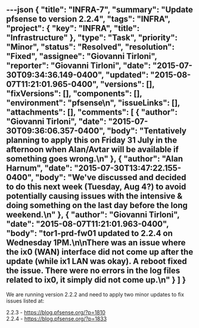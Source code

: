 ---json
{
  "title": "INFRA-7",
  "summary": "Update pfsense to version 2.2.4",
  "tags": "INFRA",
  "project": {
    "key": "INFRA",
    "title": "Infrastructure"
  },
  "type": "Task",
  "priority": "Minor",
  "status": "Resolved",
  "resolution": "Fixed",
  "assignee": "Giovanni Tirloni",
  "reporter": "Giovanni Tirloni",
  "date": "2015-07-30T09:34:36.149-0400",
  "updated": "2015-08-07T11:21:01.965-0400",
  "versions": [],
  "fixVersions": [],
  "components": [],
  "environment": "pfsense\n",
  "issueLinks": [],
  "attachments": [],
  "comments": [
    {
      "author": "Giovanni Tirloni",
      "date": "2015-07-30T09:36:06.357-0400",
      "body": "Tentatively planning to apply this on Friday 31 July in the afternoon when Alan/Avtar will be available if something goes wrong.\n"
    },
    {
      "author": "Alan Harnum",
      "date": "2015-07-30T13:47:22.155-0400",
      "body": "We've discussed and decided to do this next week (Tuesday, Aug 4?) to avoid potentially causing issues with the intensive & doing something on the last day before the long weekend.\n"
    },
    {
      "author": "Giovanni Tirloni",
      "date": "2015-08-07T11:21:01.963-0400",
      "body": "tor1-prd-fw01 updated to 2.2.4 on Wednesday 1PM.\n\nThere was an issue where the ix0 (WAN) interface did not come up after the update (while ix1 LAN was okay). A reboot fixed the issue. There were no errors in the log files related to ix0, it simply did not come up.\n"
    }
  ]
}
---
We are running version 2.2.2 and need to apply two minor updates to fix issues listed at:

2.2.3 - <https://blog.pfsense.org/?p=1810>\
2.2.4 - <https://blog.pfsense.org/?p=1833>

        